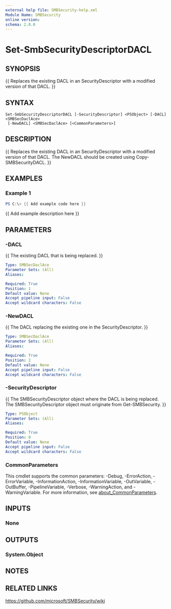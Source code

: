 ```yaml
---
external help file: SMBSecurity-help.xml
Module Name: SMBSecurity
online version:
schema: 2.0.0
---
```


# Set-SmbSecurityDescriptorDACL

## SYNOPSIS
{{ Replaces the existing DACL in an SecurityDescriptor with a modified version of that DACL. }}

## SYNTAX

```
Set-SmbSecurityDescriptorDACL [-SecurityDescriptor] <PSObject> [-DACL] <SMBSecDaclAce>
 [-NewDACL] <SMBSecDaclAce> [<CommonParameters>]
```

## DESCRIPTION
{{ Replaces the existing DACL in an SecurityDescriptor with a modified version of that DACL. The NewDACL should be created using Copy-SMBSecurityDACL. }}

## EXAMPLES

### Example 1
```powershell
PS C:\> {{ Add example code here }}
```

{{ Add example description here }}

## PARAMETERS

### -DACL
{{ The existing DACL that is being replaced. }}

```yaml
Type: SMBSecDaclAce
Parameter Sets: (All)
Aliases:

Required: True
Position: 1
Default value: None
Accept pipeline input: False
Accept wildcard characters: False
```

### -NewDACL
{{ The DACL replacing the existing one in the SecurityDescriptor. }}

```yaml
Type: SMBSecDaclAce
Parameter Sets: (All)
Aliases:

Required: True
Position: 2
Default value: None
Accept pipeline input: False
Accept wildcard characters: False
```

### -SecurityDescriptor
{{ The SMBSecurityDescriptor object where the DACL is being replaced. The SMBSecurityDescriptor object must originate from Get-SMBSecurity. }}

```yaml
Type: PSObject
Parameter Sets: (All)
Aliases:

Required: True
Position: 0
Default value: None
Accept pipeline input: False
Accept wildcard characters: False
```

### CommonParameters
This cmdlet supports the common parameters: -Debug, -ErrorAction, -ErrorVariable, -InformationAction, -InformationVariable, -OutVariable, -OutBuffer, -PipelineVariable, -Verbose, -WarningAction, and -WarningVariable. For more information, see [about_CommonParameters](http://go.microsoft.com/fwlink/?LinkID=113216).

## INPUTS

### None

## OUTPUTS

### System.Object
## NOTES

## RELATED LINKS
https://github.com/microsoft/SMBSecurity/wiki